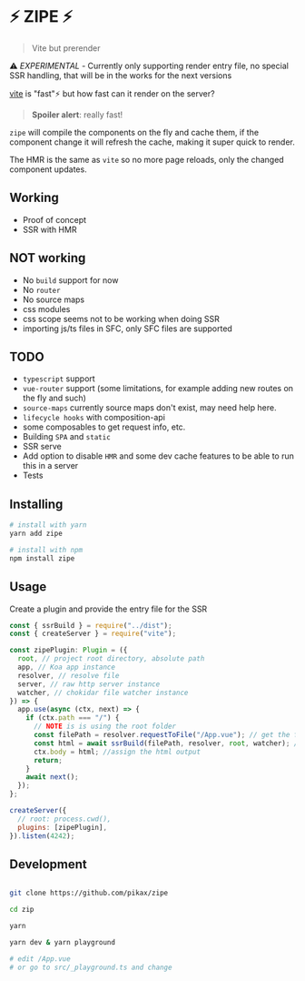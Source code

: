 # ⚡ ZIPE ⚡

> Vite but prerender

⚠️ _EXPERIMENTAL_ - Currently only supporting render entry file, no special SSR handling, that will be in the works for the next versions

[vite](https://github.com/vuejs/vite) is "fast"⚡ but how fast can it render on the server?

> **Spoiler alert**: really fast!

`zipe` will compile the components on the fly and cache them, if the component change it will refresh the cache, making it super quick to render.

The HMR is the same as `vite` so no more page reloads, only the changed component updates.

## Working

- Proof of concept
- SSR with HMR

## NOT working

- No `build` support for now
- No `router`
- No source maps
- css modules
- css scope seems not to be working when doing SSR
- importing js/ts files in SFC, only SFC files are supported

## TODO

- `typescript` support
- `vue-router` support (some limitations, for example adding new routes on the fly and such)
- `source-maps` currently source maps don't exist, may need help here.
- `lifecycle hooks` with composition-api
- some composables to get request info, etc.
- Building `SPA` and `static`
- SSR serve
- Add option to disable `HMR` and some dev cache features to be able to run this in a server
- Tests

## Installing

```bash
# install with yarn
yarn add zipe

# install with npm
npm install zipe
```

## Usage

Create a plugin and provide the entry file for the SSR

```js
const { ssrBuild } = require("../dist");
const { createServer } = require("vite");

const zipePlugin: Plugin = ({
  root, // project root directory, absolute path
  app, // Koa app instance
  resolver, // resolve file
  server, // raw http server instance
  watcher, // chokidar file watcher instance
}) => {
  app.use(async (ctx, next) => {
    if (ctx.path === "/") {
      // NOTE is is using the root folder
      const filePath = resolver.requestToFile("/App.vue"); // get the full path
      const html = await ssrBuild(filePath, resolver, root, watcher); // build HTML
      ctx.body = html; //assign the html output
      return;
    }
    await next();
  });
};

createServer({
  // root: process.cwd(),
  plugins: [zipePlugin],
}).listen(4242);
```

## Development

```bash

git clone https://github.com/pikax/zipe

cd zip

yarn

yarn dev & yarn playground

# edit /App.vue
# or go to src/_playground.ts and change

```
